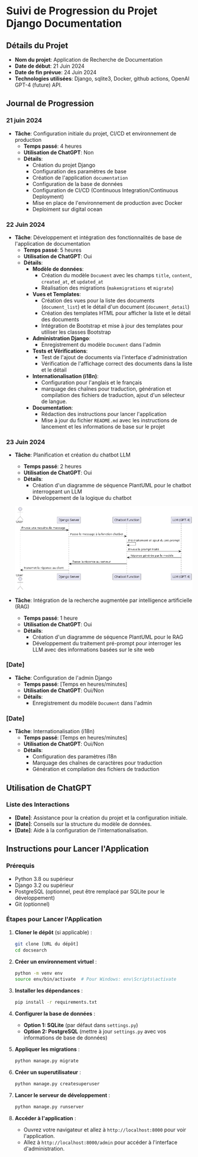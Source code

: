 # Suivi de Progression du Projet Django Documentation

## Détails du Projet

- **Nom du projet**: Application de Recherche de Documentation
- **Date de début**: 21 Juin 2024
- **Date de fin prévue**: 24 Juin 2024
- **Technologies utilisées**: Django, sqlite3, Docker, github actions, OpenAI GPT-4 (future) API. 

## Journal de Progression

### 21 juin 2024

- **Tâche**: Configuration initiale du projet, CI/CD et environnement de production
  - **Temps passé**: 4 heures
  - **Utilisation de ChatGPT**: Non
  - **Détails**:
    - Création du projet Django
    - Configuration des paramètres de base
    - Création de l'application `documentation`
    - Configuration de la base de données
    - Configuration de CI/CD (Continuous Integration/Continuous Deployment)
    - Mise en place de l'environnement de production avec Docker
    - Deploiment sur digital ocean

### 22 Juin 2024

- **Tâche**: Développement et intégration des fonctionnalités de base de l'application de documentation
  - **Temps passé**: 5 heures
  - **Utilisation de ChatGPT**: Oui
  - **Détails**:
    - **Modèle de données**:
      - Création du modèle `Document` avec les champs `title`, `content`, `created_at`, et `updated_at`
      - Réalisation des migrations (`makemigrations` et `migrate`)
    - **Vues et Templates**:
      - Création des vues pour la liste des documents (`document_list`) et le détail d'un document (`document_detail`)
      - Création des templates HTML pour afficher la liste et le détail des documents
      - Intégration de Bootstrap et mise à jour des templates pour utiliser les classes Bootstrap
    - **Administration Django**:
      - Enregistrement du modèle `Document` dans l'admin
    - **Tests et Vérifications**:
      - Test de l'ajout de documents via l'interface d'administration
      - Vérification de l'affichage correct des documents dans la liste et le détail
    - **Internationalisation (i18n)**:
      - Configuration pour l'anglais et le français
      - marquage des chaînes pour traduction, génération et compilation des fichiers de traduction, ajout d'un sélecteur de langue.
    - **Documentation**:
      - Rédaction des instructions pour lancer l'application
      - Mise à jour du fichier `README.md` avec les instructions de lancement et les informations de base sur le projet

### 23 Juin 2024

- **Tâche**: Planification et création du chatbot LLM
  - **Temps passé**: 2 heures
  - **Utilisation de ChatGPT**: Oui
  - **Détails**:
    - Création d'un diagramme de séquence PlantUML pour le chatbot interrogeant un LLM
    - Développement de la logique du chatbot
    

  ![Diagram](assets/processus_general.png)
- **Tâche**: Intégration de la recherche augmentée par intelligence artificielle (RAG)
  - **Temps passé**: 1 heure
  - **Utilisation de ChatGPT**: Oui
  - **Détails**:
    - Création d'un diagramme de séquence PlantUML pour le RAG
    - Développement du traitement pré-prompt pour interroger les LLM avec des informations basées sur le site web

### [Date]

- **Tâche**: Configuration de l'admin Django
  - **Temps passé**: [Temps en heures/minutes]
  - **Utilisation de ChatGPT**: Oui/Non
  - **Détails**:
    - Enregistrement du modèle `Document` dans l'admin

### [Date]

- **Tâche**: Internationalisation (i18n)
  - **Temps passé**: [Temps en heures/minutes]
  - **Utilisation de ChatGPT**: Oui/Non
  - **Détails**:
    - Configuration des paramètres i18n
    - Marquage des chaînes de caractères pour traduction
    - Génération et compilation des fichiers de traduction

## Utilisation de ChatGPT

### Liste des Interactions

- **[Date]**: Assistance pour la création du projet et la configuration initiale.
- **[Date]**: Conseils sur la structure du modèle de données.
- **[Date]**: Aide à la configuration de l'internationalisation.

## Instructions pour Lancer l'Application

### Prérequis

- Python 3.8 ou supérieur
- Django 3.2 ou supérieur
- PostgreSQL (optionnel, peut être remplacé par SQLite pour le développement)
- Git (optionnel)

### Étapes pour Lancer l'Application

1. **Cloner le dépôt** (si applicable) :

    ```sh
    git clone [URL du dépôt]
    cd docsearch
    ```

2. **Créer un environnement virtuel** :

    ```sh
    python -m venv env
    source env/bin/activate  # Pour Windows: env\Scripts\activate
    ```

3. **Installer les dépendances** :

    ```sh
    pip install -r requirements.txt
    ```

4. **Configurer la base de données** :

    - **Option 1: SQLite** (par défaut dans `settings.py`)
    - **Option 2: PostgreSQL** (mettre à jour `settings.py` avec vos informations de base de données)

5. **Appliquer les migrations** :

    ```sh
    python manage.py migrate
    ```

6. **Créer un superutilisateur** :

    ```sh
    python manage.py createsuperuser
    ```

7. **Lancer le serveur de développement** :

    ```sh
    python manage.py runserver
    ```

8. **Accéder à l'application** :

    - Ouvrez votre navigateur et allez à `http://localhost:8000` pour voir l'application.
    - Allez à `http://localhost:8000/admin` pour accéder à l'interface d'administration.

